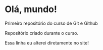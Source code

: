 # Olá, mundo! 
 Primeiro repositório do curso de Git e Github

Repositório criado durante o curso.

Essa linha eu alterei diretamente no site!
